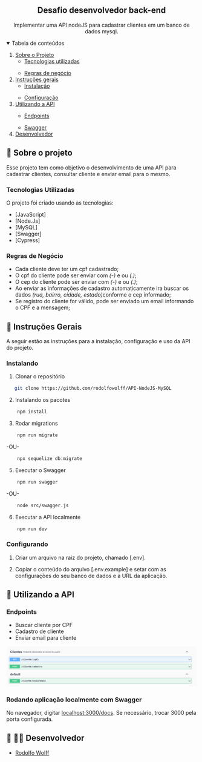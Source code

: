 <!-- PROJECT LOGO -->
<br />
<p align="center">
  <h2 align="center">Desafio desenvolvedor back-end</h2>

  <p align="center">
    Implementar uma API nodeJS para cadastrar clientes em um banco de dados mysql.
    <br />
  </p>
</p>

<!-- TABLE OF CONTENTS -->
<details open="open">
  <summary>Tabela de conteúdos</summary>
  <ol>
    <li>
      <a href="#sobre-o-projeto">Sobre o Projeto</a>
      <ul>
        <li><a href="#tecnologias-utilizadas">Tecnologias utilizadas</a></li>
      </ul>
    </li>
    <ul>
        <li><a href="#regras-de-negócio">Regras de negócio</a></li>
      </ul>
    </li>
    <li>
      <a href="#instruções-gerais">Instruções gerais</a>
      <ul>
        <li><a href="#instalação">Instalação</a></li>
      </ul>
    </li>
    <ul>
        <li><a href="#configurando">Configuração</a></li>
      </ul>
    </li>
    <li><a href="#utilizando-a-api">Utilizando a API</a></li>
      <ul>
        <li><a href="#endpoints">Endpoints</a></li>
      </ul>
        <ul>
        <li><a href="#swagger">Swagger</a></li>
      </ul>
    </li>
    </li>  
    <li><a href="#desenvolvedor">Desenvolvedor</a></li>
  </ol>
</details>

<!-- ABOUT THE PROJECT -->

## :notebook_with_decorative_cover: Sobre o projeto

Esse projeto tem como objetivo o desenvolvimento de uma API para cadastrar clientes, consultar cliente e enviar email para o mesmo.

### Tecnologias Utilizadas

O projeto foi criado usando as tecnologias:

- [JavaScript] 
- [Node.Js]
- [MySQL]
- [Swagger]
- [Cypress]

### Regras de Negócio

- Cada cliente deve ter um cpf cadastrado;
- O cpf do cliente pode ser enviar com <i>(-)</i> e ou <i>(.)</i>;
- O cep do cliente pode ser enviar com <i>(-)</i> e ou <i>(.)</i>;
- Ao enviar as informações de cadastro automaticamente ira buscar os dados <i>(rua, bairro, cidade, estado)</i>conforme o cep informado;
- Se registro do cliente for válido, pode ser enviado um email informando o CPF e a mensagem;

<!-- GETTING STARTED -->

## :book: Instruções Gerais

A seguir estão as instruções para a instalação, configuração e uso da API do projeto.

### Instalando

1. Clonar o repositório

```sh
   git clone https://github.com/rodolfowolff/API-NodeJS-MySQL
```

2. Instalando os pacotes

```sh
    npm install
```

3. Rodar migrations

```sh
    npm run migrate
```

-OU-

```sh
    npx sequelize db:migrate
```

5. Executar o Swagger

```sh
    npm run swagger
```

-OU-

```sh
    node src/swagger.js
```

6. Executar a API localmente

```sh
    npm run dev
```

### Configurando

1. Criar um arquivo na raiz do projeto, chamado [.env].

2. Copiar o conteúdo do arquivo [.env.example] e setar com as configurações do seu banco de dados e a URL da aplicação.


<!-- USAGE EXAMPLES -->

## :electric_plug: Utilizando a API

### Endpoints

- Buscar cliente por CPF
- Cadastro de cliente
- Enviar email para cliente

![Endpoints Clientes][endpoints-cliente]

### Rodando aplicação localmente com Swagger

No navegador, digitar <a href="localhost:3000/docs">localhost:3000/docs</a>. Se necessário, trocar 3000 pela porta configurada.

<!-- CONTACT -->

##  🐺 👨‍💻 Desenvolvedor

- [Rodolfo Wolff](https://github.com/rodolfowolff)

<!-- MARKDOWN LINKS & IMAGES -->

[endpoints-cliente]: images/cliente.png

